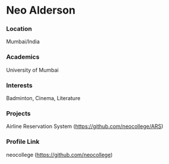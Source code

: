 # Neo Alderson

### Location

Mumbai/India

### Academics

University of Mumbai

### Interests

Badminton, Cinema, Literature

### Projects

Airline Reservation System (https://github.com/neocollege/ARS)

### Profile Link

neocollege (https://github.com/neocollege)